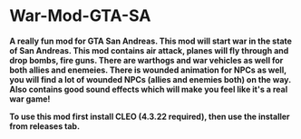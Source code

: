 # War-Mod-GTA-SA

**A really fun mod for GTA San Andreas. This mod will start war in the state of San Andreas. This mod contains air attack, planes will fly through and drop bombs, fire guns. There are warthogs and war vehicles as well for both allies and enemeies. There is wounded animation for NPCs as well, you will find a lot of wounded NPCs (allies and enemies both) on the way. Also contains good sound effects which will make you feel like it's a real war game!**

**To use this mod first install CLEO (4.3.22 required), then use the installer from releases tab.**
